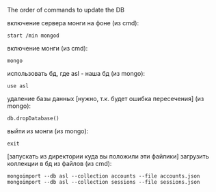 The order of commands to update the DB

включение сервера монги на фоне (из cmd):
```
start /min mongod
```
включение монги (из cmd):
```
mongo
```
использовать бд, где asl - наша бд (из mongo):
```
use asl
```
удаление базы данных [нужно, т.к. будет ошибка пересечения] (из mongo):
```
db.dropDatabase()
```
выйти из монги (из mongo):
```
exit
```
[запускать из директории куда вы положили эти файлики]
загрузить коллекции в бд из файлов (из cmd):
```
mongoimport --db asl --collection accounts --file accounts.json
mongoimport --db asl --collection sessions --file sessions.json
```
